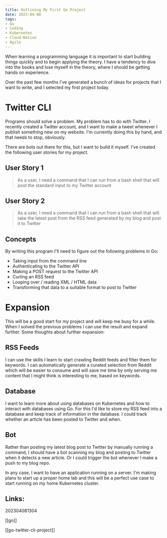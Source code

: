 ```yaml
---
title: Outlining My First Go Project
date: 2023-04-08
tags:
- Go
- Coding
- Kubernetes
- Cloud-Native
- Agile
---
```


When learning a programming language it is important to start building things quickly and to begin applying the theory. I have a tendency to dive into the books and lose myself in the theory, where I should be getting hands on experience. 

Over the past few months I've generated a bunch of ideas for projects that I want to write, and I selected my first project today. 

# Twitter CLI

Programs should solve a problem. My problem has to do with Twitter. I recently created a Twitter account, and I want to make a tweet whenever I publish something new on my website. I'm currently doing this by hand, and that needs to stop, obviously. 

There are bots out there for this, but I want to build it myself. I've created the following user stories for my project.

## User Story 1

> As a user, I need a command that I can run from a bash shell that will post the standard input to my Twitter account

## User Story 2

> As a user, I need a command that I can run from a bash shell that will take the latest post from the RSS feed generated by my blog and post it to Twitter

## Concepts

By writing this program I'll need to figure out the following problems in Go:

* Taking input from the command line
* Authenticating to the Twitter API
* Making a POST request to the Twitter API 
* Curling an RSS feed
* Looping over / reading XML / HTML data
* Transforming that data to a suitable format to post to Twitter

# Expansion

This will be a good start for my project and will keep me busy for a while. When I solved the previous problems I can use the result and expand further. Some thoughts about further expansion:

## RSS Feeds

I can use the skills I learn to start crawling Reddit feeds and filter them for keywords. I can automatically generate a curated selection from Reddit which will be easier to consume and will save me time by only serving me content that I might think is interesting to me, based on keywords.

## Database

I want to learn more about using databases on Kubernetes and how to interact with databases using Go. For this I'd like to store my RSS feed into a database and keep track of information in the database. I could track whether an article has been posted to Twitter and when. 

## Bot

Rather than posting my latest blog post to Twitter by manually running a command, I should have a bot scanning my blog and posting to Twitter when it detects a new article. Or I could trigger the bot whenever I make a push to my blog repo. 

In any case, I want to have an application running on a server. I'm making plans to start up a proper home lab and this will be a perfect use case to start running on my home Kubernetes cluster. 

## Links:
202304081304

[[go]]

[[go-twitter-cli-project]]

